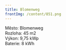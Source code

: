 ```yaml
---
title: Blomenweg
frontImg: /content/851.png
---
```

<!--StartFragment-->

Město: Blomenweg\
Rozloha: 45 m2\
Výkon: 9,75 kWp\
Baterie: 8 kWh

<!--EndFragment-->